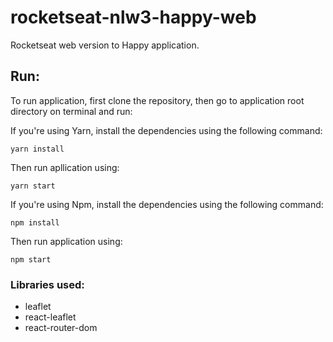 # rocketseat-nlw3-happy-web

Rocketseat web version to Happy application.

## Run:

To run application, first clone the repository, then go to application root directory on terminal and run:

If you're using Yarn, install the dependencies using the following command:

```
yarn install
```
Then run apllication using:
```
yarn start
```

If you're using Npm, install the dependencies using the following command:
```
npm install
```
Then run application using:

```
npm start
```

### Libraries used:
- leaflet
- react-leaflet
- react-router-dom
